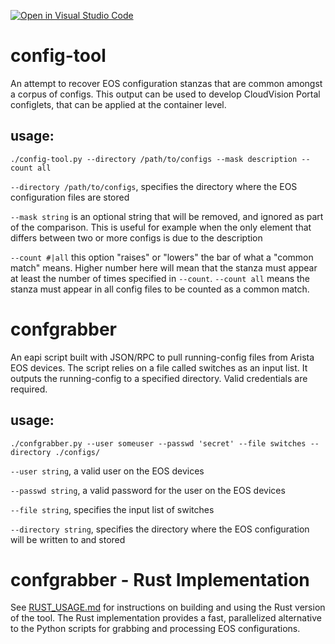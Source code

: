 [![Open in Visual Studio Code](https://open.vscode.dev/badges/open-in-vscode.svg)](https://open.vscode.dev/coreyhines/config-tool)

# config-tool

An attempt to recover EOS configuration stanzas that are common amongst a corpus of configs. This output can be used to develop CloudVision Portal configlets, that can be applied at the container level.

## usage:

`./config-tool.py --directory /path/to/configs --mask description --count all`

`--directory /path/to/configs`, specifies the directory where the EOS configuration files are stored

`--mask string` is an optional string that will be removed, and ignored as part of the comparison. This is useful for example when the only element that differs between two or more configs is due to the description

`--count #|all` this option "raises" or "lowers" the bar of what a "common match" means. Higher number here will mean that the stanza must appear at least the number of times specified in `--count`. `--count all` means the stanza must appear in all config files to be counted as a common match.


# confgrabber

An eapi script built with JSON/RPC to pull running-config files from Arista EOS devices. The script relies on a file called switches as an input list. It outputs the running-config to a specified directory. Valid credentials are required.

## usage:

`./confgrabber.py --user someuser --passwd 'secret' --file switches --directory ./configs/`

`--user string`, a valid user on the EOS devices

`--passwd string`, a valid password for the user on the EOS devices

`--file string`, specifies the input list of switches

`--directory string`, specifies the directory where the EOS configuration will be written to and stored


# confgrabber - Rust Implementation

See [RUST_USAGE.md](./RUST_USAGE.md) for instructions on building and using the Rust version of the tool. The Rust implementation provides a fast, parallelized alternative to the Python scripts for grabbing and processing EOS configurations.
